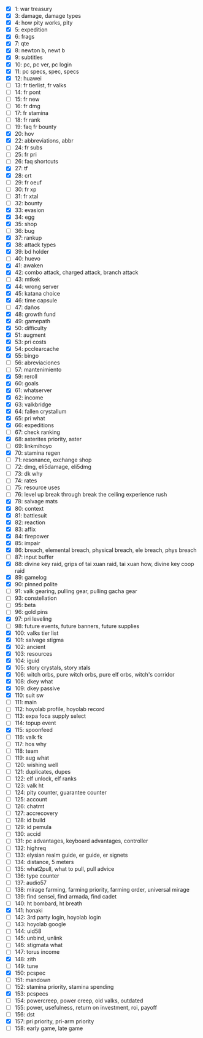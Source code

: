 - [x]   1: war treasury
- [x]   3: damage, damage types
- [x]   4: how pity works, pity
- [x]   5: expedition
- [x]   6: frags
- [x]   7: qte
- [x]   8: newton b, newt b
- [x]   9: subtitles
- [x]  10: pc, pc ver, pc login
- [x]  11: pc specs, spec, specs
- [x]  12: huawei
- [ ]  13: fr tierlist, fr valks
- [ ]  14: fr pont
- [ ]  15: fr new
- [ ]  16: fr dmg
- [ ]  17: fr stamina
- [ ]  18: fr rank
- [ ]  19: faq fr bounty
- [x]  20: hov
- [x]  22: abbreviations, abbr
- [ ]  24: fr subs
- [ ]  25: fr pri
- [ ]  26: faq shortcuts
- [x]  27: tf
- [x]  28: crt
- [ ]  29: fr oeuf
- [ ]  30: fr xp
- [ ]  31: fr xtal
- [ ]  32: bounty
- [x]  33: evasion
- [x]  34: egg
- [x]  35: shop
- [ ]  36: bug
- [x]  37: rankup
- [x]  38: attack types
- [x]  39: bd holder
- [ ]  40: huevo
- [x]  41: awaken
- [x]  42: combo attack, charged attack, branch attack
- [ ]  43: mtkek
- [x]  44: wrong server
- [x]  45: katana choice
- [x]  46: time capsule
- [ ]  47: daños
- [x]  48: growth fund
- [x]  49: gamepath
- [x]  50: difficulty
- [x]  51: augment
- [x]  53: pri costs
- [x]  54: pcclearcache
- [x]  55: bingo
- [ ]  56: abreviaciones
- [ ]  57: mantenimiento
- [x]  59: reroll
- [x]  60: goals
- [x]  61: whatserver
- [x]  62: income
- [x]  63: valkbridge
- [x]  64: fallen crystallum
- [x]  65: pri what
- [x]  66: expeditions
- [ ]  67: check ranking
- [x]  68: asterites priority, aster
- [ ]  69: linkmihoyo
- [x]  70: stamina regen
- [ ]  71: resonance, exchange shop
- [ ]  72: dmg, eli5damage, eli5dmg
- [ ]  73: dk why
- [ ]  74: rates
- [ ]  75: resource uses
- [ ]  76: level up break through break the ceiling experience rush
- [x]  78: salvage mats
- [x]  80: context
- [x]  81: battlesuit
- [x]  82: reaction
- [x]  83: affix
- [x]  84: firepower
- [x]  85: impair
- [x]  86: breach, elemental breach, physical breach, ele breach, phys breach
- [ ]  87: input buffer
- [x]  88: divine key raid, grips of tai xuan raid, tai xuan how, divine key coop raid
- [x]  89: gamelog
- [x]  90: pinned polite
- [ ]  91: valk gearing, pulling gear, pulling gacha gear
- [ ]  93: constellation
- [ ]  95: beta
- [ ]  96: gold pins
- [x]  97: pri leveling
- [ ]  98: future events, future banners, future supplies
- [x] 100: valks tier list
- [x] 101: salvage stigma
- [x] 102: ancient
- [x] 103: resources
- [x] 104: iguid
- [x] 105: story crystals, story xtals
- [x] 106: witch orbs, pure witch orbs, pure elf orbs, witch's corridor
- [x] 108: dkey what
- [x] 109: dkey passive
- [x] 110: suit sw
- [ ] 111: main
- [ ] 112: hoyolab profile, hoyolab record
- [ ] 113: expa foca supply select
- [ ] 114: topup event
- [x] 115: spoonfeed
- [ ] 116: valk fk
- [ ] 117: hos why
- [ ] 118: team
- [ ] 119: aug what
- [ ] 120: wishing well
- [ ] 121: duplicates, dupes
- [ ] 122: elf unlock, elf ranks
- [ ] 123: valk ht
- [ ] 124: pity counter, guarantee counter
- [ ] 125: account
- [ ] 126: chatmt
- [ ] 127: accrecovery
- [ ] 128: id build
- [ ] 129: id pemula
- [ ] 130: accid
- [ ] 131: pc advantages, keyboard advantages, controller
- [ ] 132: highreq
- [ ] 133: elysian realm guide, er guide, er signets
- [ ] 134: distance, 5 meters
- [ ] 135: what2pull, what to pull, pull advice
- [ ] 136: type counter
- [ ] 137: audio57
- [ ] 138: mirage farming, farming priority, farming order, universal mirage
- [ ] 139: find sensei, find armada, find cadet
- [ ] 140: ht bombard, ht breath
- [x] 141: honaki
- [ ] 142: 3rd party login, hoyolab login
- [ ] 143: hoyolab google
- [ ] 144: uid58
- [ ] 145: unbind, unlink
- [ ] 146: stigmata what
- [ ] 147: torus income
- [x] 148: zith
- [ ] 149: tune
- [x] 150: pcspec
- [ ] 151: mandown
- [ ] 152: stamina priority, stamina spending
- [x] 153: pcspecs
- [ ] 154: powercreep, power creep, old valks, outdated
- [ ] 155: power, usefulness, return on investment, roi, payoff
- [ ] 156: dst
- [x] 157: pri priority, pri-arm priority
- [ ] 158: early game, late game